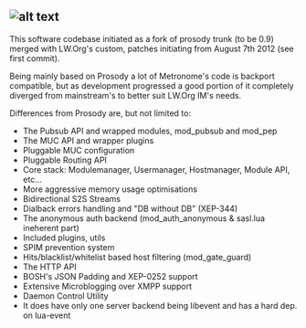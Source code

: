 ![alt text](https://metronome.im/Media/Metronome/Pictures/metronome-banner.png)
-

This software codebase initiated as a fork of prosody trunk (to be 0.9) merged with LW.Org's custom, patches initiating from August 7th 2012 (see first commit).

Being mainly based on Prosody a lot of Metronome's code is backport compatible, but as development progressed a good portion of it completely diverged from mainstream's to better suit LW.Org IM's needs.

Differences from Prosody are, but not limited to:

 * The Pubsub API and wrapped modules, mod_pubsub and mod_pep
 * The MUC API and wrapper plugins
 * Pluggable MUC configuration
 * Pluggable Routing API
 * Core stack: Modulemanager, Usermanager, Hostmanager, Module API, etc...
 * More aggressive memory usage optimisations
 * Bidirectional S2S Streams
 * Dialback errors handling and "DB without DB" (XEP-344)
 * The anonymous auth backend (mod_auth_anonymous & sasl.lua ineherent part)
 * Included plugins, utils
 * SPIM prevention system
 * Hits/blacklist/whitelist based host filtering (mod_gate_guard)
 * The HTTP API
 * BOSH's JSON Padding and XEP-0252 support
 * Extensive Microblogging over XMPP support
 * Daemon Control Utility
 * It does have only one server backend being libevent and has a hard dep. on lua-event